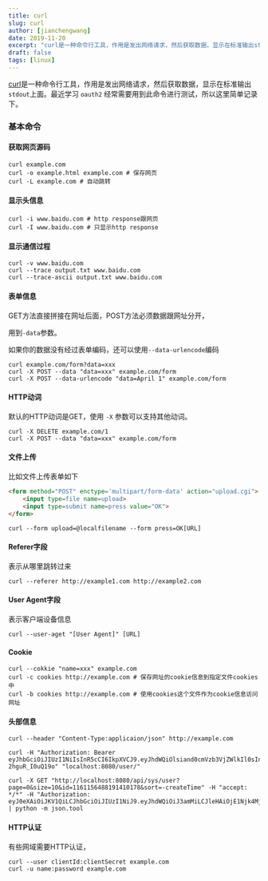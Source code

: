 ```yaml
---
title: curl
slug: curl
author: [jianchengwang]
date: 2019-11-20
excerpt: "curl是一种命令行工具，作用是发出网络请求，然后获取数据，显示在标准输出stdout上面。"
draft: false
tags: [linux]
---
```


[curl](https://curl.haxx.se/)是一种命令行工具，作用是发出网络请求，然后获取数据，显示在标准输出`stdout`上面。最近学习 `oauth2` 经常需要用到此命令进行测试，所以这里简单记录下。

### 基本命令

#### 获取网页源码

```shell
curl example.com
curl -o example.html example.com # 保存网页
curl -L example.com # 自动跳转
```

#### 显示头信息

```shell
curl -i www.baidu.com # http response跟网页
curl -I www.baidu.com # 只显示http response
```

#### 显示通信过程

```shell
curl -v www.baidu.com
curl --trace output.txt www.baidu.com
curl --trace-ascii output.txt www.baidu.com
```

#### 表单信息

GET方法直接拼接在网址后面，POST方法必须数据跟网址分开，

用到`-data`参数。

如果你的数据没有经过表单编码，还可以使用`--data-urlencode`编码

```shell
curl example.com/form?data=xxx
curl -X POST --data "data=xxx" example.com/form
curl -X POST --data-urlencode "data=April 1" example.com/form

```

#### HTTP动词

默认的HTTP动词是GET，使用 `-X` 参数可以支持其他动词。

```shell
curl -X DELETE example.com/1
curl -X POST --data "data=xxx" example.com/form
```

#### 文件上传

比如文件上传表单如下

```html
<form method="POST" enctype='multipart/form-data' action="upload.cgi">
    <input type=file name=upload>
    <input type=submit name=press value="OK">
</form>
```

```shell
curl --form upload=@localfilename --form press=OK[URL]
```

#### Referer字段

表示从哪里跳转过来

```shell
curl --referer http://example1.com http://example2.com
```

#### User Agent字段

表示客户端设备信息

```shell
curl --user-aget "[User Agent]" [URL]
```

#### Cookie

```shell
curl --cokkie "name=xxx" example.com
curl -c cookies http://example.com # 保存网址的cookie信息到指定文件cookies中
curl -b cookies http://example.com # 使用cookies这个文件作为cookie信息访问网址
```

#### 头部信息

```shell
curl --header "Content-Type:applicaion/json" http://example.com

curl -H "Authorization: Bearer eyJhbGciOiJIUzI1NiIsInR5cCI6IkpXVCJ9.eyJhdWQiOlsiand0cmVzb3VjZWlkIl0sInVzZXJfbmFtZSI6InJvb3QiLCJzY29wZSI6WyJyZWFkIiwid3JpdGUiXSwiZXhwIjoxNTY1NzA2NzQ3LCJhdXRob3JpdGllcyI6WyJST0xFX0FETUlOIl0sImp0aSI6IjEyNWQzYTJkLTQ1ODktNDc4YS04ZTRiLTdiN2UwZDM5MGYyZCIsImNsaWVudF9pZCI6Imp3dGNsaWVudGlkIn0.AHudCbS_rctS0YQuBSADPIPnMGm9a-2hguR_I0uQ19o" "localhost:8080/user/"

curl -X GET "http://localhost:8080/api/sys/user?page=0&size=10&id=1161156488191410178&sort=-createTime" -H "accept: */*" -H "Authorization: eyJ0eXAiOiJKV1QiLCJhbGciOiJIUzI1NiJ9.eyJhdWQiOiJ3amMiLCJleHAiOjE1Njk4MjIyMTUsImlhdCI6MTU2OTczNTgxNX0.ORQOUeTeNORtwT6MyLy8SaOAwOmtUefyDk2korgtJPg" | python -m json.tool
```

#### HTTP认证

有些网域需要HTTP认证，

```shell
curl --user clientId:clientSecret example.com
curl -u name:password example.com
```

